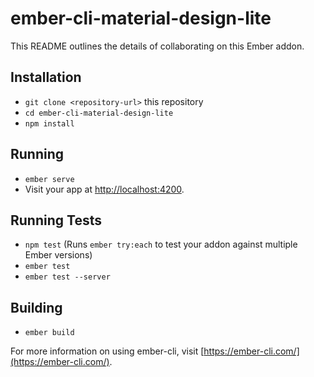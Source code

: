 # ember-cli-material-design-lite

This README outlines the details of collaborating on this Ember addon.

## Installation

* `git clone <repository-url>` this repository
* `cd ember-cli-material-design-lite`
* `npm install`

## Running

* `ember serve`
* Visit your app at [http://localhost:4200](http://localhost:4200).

## Running Tests

* `npm test` (Runs `ember try:each` to test your addon against multiple Ember versions)
* `ember test`
* `ember test --server`

## Building

* `ember build`

For more information on using ember-cli, visit [https://ember-cli.com/](https://ember-cli.com/).
